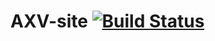 # AXV-site [![Build Status](https://travis-ci.org/AXV-Against-Extreme-Violence/AXV-site.svg?branch=master)](https://travis-ci.org/AXV-Against-Extreme-Violence/AXV-site)
